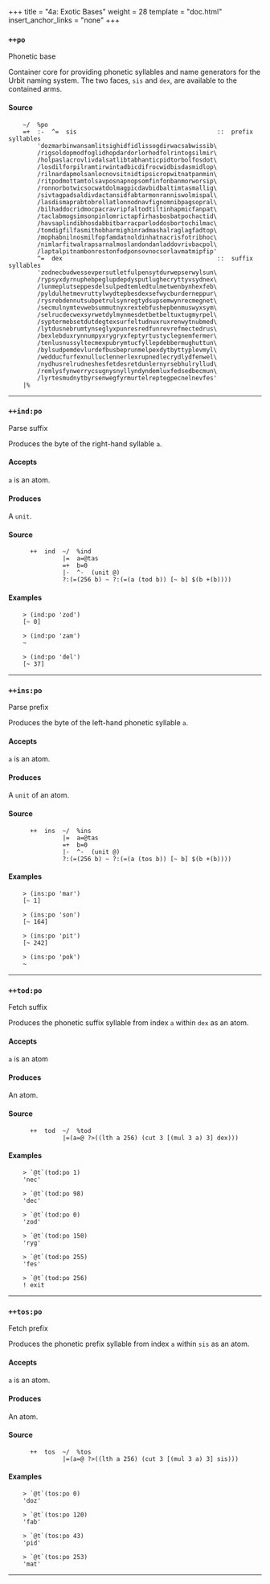 +++
title = "4a: Exotic Bases"
weight = 28
template = "doc.html"
insert_anchor_links = "none"
+++

### `++po`

Phonetic base

Container core for providing phonetic syllables and name generators for the
Urbit naming system. The two faces, `sis` and `dex`, are available to the
contained arms.

#### Source

```hoon
    ~/  %po
    =+  :-  ^=  sis                                       ::  prefix syllables
        'dozmarbinwansamlitsighidfidlissogdirwacsabwissib\
        /rigsoldopmodfoglidhopdardorlorhodfolrintogsilmir\
        /holpaslacrovlivdalsatlibtabhanticpidtorbolfosdot\
        /losdilforpilramtirwintadbicdifrocwidbisdasmidlop\
        /rilnardapmolsanlocnovsitnidtipsicropwitnatpanmin\
        /ritpodmottamtolsavposnapnopsomfinfonbanmorworsip\
        /ronnorbotwicsocwatdolmagpicdavbidbaltimtasmallig\
        /sivtagpadsaldivdactansidfabtarmonranniswolmispal\
        /lasdismaprabtobrollatlonnodnavfignomnibpagsopral\
        /bilhaddocridmocpacravripfaltodtiltinhapmicfanpat\
        /taclabmogsimsonpinlomrictapfirhasbosbatpochactid\
        /havsaplindibhosdabbitbarracparloddosbortochilmac\
        /tomdigfilfasmithobharmighinradmashalraglagfadtop\
        /mophabnilnosmilfopfamdatnoldinhatnacrisfotribhoc\
        /nimlarfitwalrapsarnalmoslandondanladdovrivbacpol\
        /laptalpitnambonrostonfodponsovnocsorlavmatmipfip'
        ^=  dex                                           ::  suffix syllables
        'zodnecbudwessevpersutletfulpensytdurwepserwylsun\
        /rypsyxdyrnuphebpeglupdepdysputlughecryttyvsydnex\
        /lunmeplutseppesdelsulpedtemledtulmetwenbynhexfeb\
        /pyldulhetmevruttylwydtepbesdexsefwycburderneppur\
        /rysrebdennutsubpetrulsynregtydsupsemwynrecmegnet\
        /secmulnymtevwebsummutnyxrextebfushepbenmuswyxsym\
        /selrucdecwexsyrwetdylmynmesdetbetbeltuxtugmyrpel\
        /syptermebsetdutdegtexsurfeltudnuxruxrenwytnubmed\
        /lytdusnebrumtynseglyxpunresredfunrevrefmectedrus\
        /bexlebduxrynnumpyxrygryxfeptyrtustyclegnemfermer\
        /tenlusnussyltecmexpubrymtucfyllepdebbermughuttun\
        /bylsudpemdevlurdefbusbeprunmelpexdytbyttyplevmyl\
        /wedducfurfexnulluclennerlexrupnedlecrydlydfenwel\
        /nydhusrelrudneshesfetdesretdunlernyrsebhulryllud\
        /remlysfynwerrycsugnysnyllyndyndemluxfedsedbecmun\
        /lyrtesmudnytbyrsenwegfyrmurtelreptegpecnelnevfes'
    |%
```

---
### `++ind:po`

Parse suffix

Produces the byte of the right-hand syllable `a`.

#### Accepts

`a` is an atom.

#### Produces

A `unit`.

#### Source

```hoon
      ++  ind  ~/  %ind
               |=  a=@tas
               =+  b=0
               |-  ^-  (unit @)
               ?:(=(256 b) ~ ?:(=(a (tod b)) [~ b] $(b +(b))))
```

#### Examples

```
    > (ind:po 'zod')
    [~ 0]

    > (ind:po 'zam')
    ~

    > (ind:po 'del')
    [~ 37]
```

---
### `++ins:po`

Parse prefix

Produces the byte of the left-hand phonetic syllable `a`.

#### Accepts

`a` is an atom.

#### Produces

A `unit` of an atom.

#### Source

```hoon
      ++  ins  ~/  %ins
               |=  a=@tas
               =+  b=0
               |-  ^-  (unit @)
               ?:(=(256 b) ~ ?:(=(a (tos b)) [~ b] $(b +(b))))
```

#### Examples

```
    > (ins:po 'mar')
    [~ 1]

    > (ins:po 'son')
    [~ 164]

    > (ins:po 'pit')
    [~ 242]

    > (ins:po 'pok')
    ~
```

---
### `++tod:po`

Fetch suffix

Produces the phonetic suffix syllable from index `a` within `dex` as an atom.

#### Accepts

`a` is an atom

#### Produces

An atom.

#### Source

```hoon
      ++  tod  ~/  %tod
               |=(a=@ ?>((lth a 256) (cut 3 [(mul 3 a) 3] dex)))
```

#### Examples

```
    > `@t`(tod:po 1)
    'nec'

    > `@t`(tod:po 98)
    'dec'

    > `@t`(tod:po 0)
    'zod'

    > `@t`(tod:po 150)
    'ryg'

    > `@t`(tod:po 255)
    'fes'

    > `@t`(tod:po 256)
    ! exit
```

---
### `++tos:po`

Fetch prefix

Produces the phonetic prefix syllable from index `a` within `sis` as an atom.

#### Accepts

`a` is an atom.

#### Produces

An atom.

#### Source

```hoon
      ++  tos  ~/  %tos
               |=(a=@ ?>((lth a 256) (cut 3 [(mul 3 a) 3] sis)))
```

#### Examples

```
    > `@t`(tos:po 0)
    'doz'

    > `@t`(tos:po 120)
    'fab'

    > `@t`(tos:po 43)
    'pid'

    > `@t`(tos:po 253)
    'mat'
```

---
